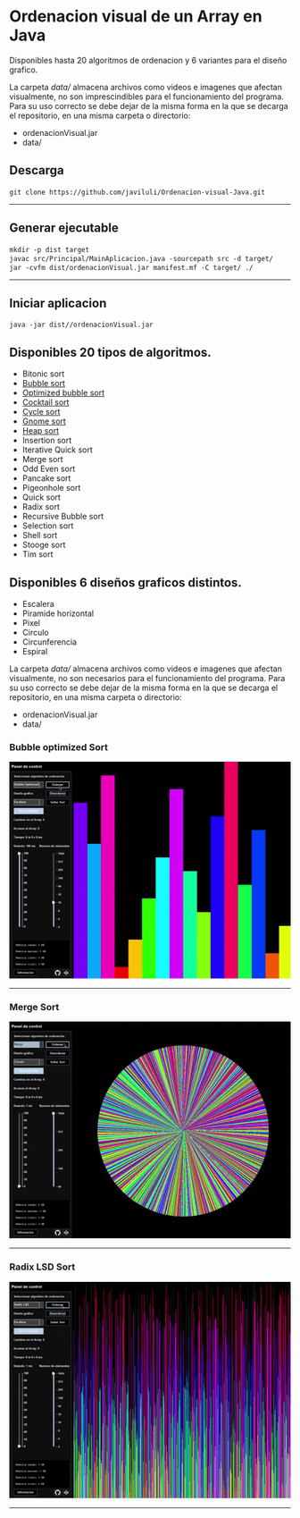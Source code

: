 # Ordenacion visual de un Array en Java

Disponibles hasta 20 algoritmos de ordenacion y 6 variantes para el diseño grafico.

La carpeta _data/_ almacena archivos como videos e imagenes que afectan visualmente, no son imprescindibles para el funcionamiento del programa. Para su uso correcto se debe dejar de la misma forma en la que se decarga el repositorio, en una misma carpeta o directorio:

- ordenacionVisual.jar
- data/

## Descarga

```
git clone https://github.com/javiluli/Ordenacion-visual-Java.git
```

---

## Generar ejecutable

```
mkdir -p dist target
javac src/Principal/MainAplicacion.java -sourcepath src -d target/
jar -cvfm dist/ordenacionVisual.jar manifest.mf -C target/ ./
```

---

## Iniciar aplicacion

```
java -jar dist//ordenacionVisual.jar
```

## Disponibles 20 tipos de algoritmos.

- Bitonic sort
- [Bubble sort](https://youtu.be/XaJzmQhKbsM)
- [Optimized bubble sort](https://youtu.be/M5o90Ca8kqM)
- [Cocktail sort](https://youtu.be/x_2L2QLYZR4)
- [Cycle sort](https://youtu.be/v_hKwLFV5Ck)
- [Gnome sort](https://youtu.be/JnEOrhdxe1w)
- [Heap sort](https://youtu.be/IYgJceePT5w)
- Insertion sort
- Iterative Quick sort
- Merge sort
- Odd Even sort
- Pancake sort
- Pigeonhole sort
- Quick sort
- Radix sort
- Recursive Bubble sort
- Selection sort
- Shell sort
- Stooge sort
- Tim sort

## Disponibles 6 diseños graficos distintos.

- Escalera
- Piramide horizontal
- Pixel
- Circulo
- Circunferencia
- Espiral

La carpeta _data/_ almacena archivos como videos e imagenes que afectan visualmente, no son necesarios para el funcionamiento del programa. Para su uso correcto se debe dejar de la misma forma en la que se decarga el repositorio, en una misma carpeta o directorio:

- ordenacionVisual.jar
- data/

### Bubble optimized Sort

![bubble_optimized.gif](data/media/video/bubble_optimized.gif)

---

### Merge Sort

![merge.gif](data/media/video/merge.gif)

---

### Radix LSD Sort

![radix_lsd.gif](data/media/video/radix_lsd.gif)

---
